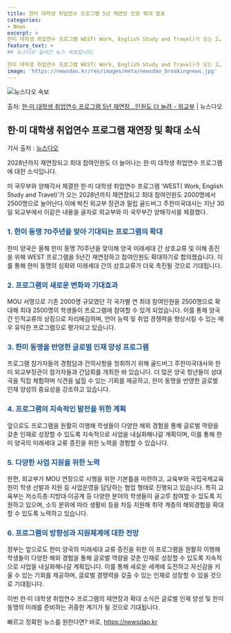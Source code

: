 ```yaml
---
title: 한미 대학생 취업연수 프로그램 5년 재연장 인원 확대 발표
categories:
- News
excerpt: >
한미 대학생 취업연수 프로그램 WEST( Work, English Study and Travel)가 오는 2…
feature_text: >
## 뉴스다오 실시간 뉴스 속보입니다.

한미 대학생 취업연수 프로그램 WEST( Work, English Study and Travel)가 오는 2…
image: 'https://newsdao.kr/res/images/meta/newsdao_breakingnews.jpg'
---
```


![뉴스다오 속보](https://newsdao.kr/res/images/meta/newsdao_breakingnews.jpg)

<p>출처: <a href="https://newsdao.kr/2708" rel="dofollow">한·미 대학생 취업연수 프로그램 5년 재연장…인원도 더 늘려 - 외교부</a> | 뉴스다오</p>

<h2 data-ke-size="size26">한·미 대학생 취업연수 프로그램 재연장 및 확대 소식</h2>
기사 출처 : <a href="https://newsdao.kr/2708">뉴스다오</a>

2028년까지 재연장되고 최대 참여인원도 더 늘어나는 한·미 대학생 취업연수 프로그램에 대한 소식입니다.

<p data-ke-size="size16">미 국무부와 양해각서 체결한 한·미 대학생 취업연수 프로그램 ‘WEST( Work, English Study and Travel)’가 오는 2028년까지 재연장되고 최대 참여인원도 2000명에서 2500명으로 늘어난다.이에 박진 외교부 장관과 필립 골드버그 주한미국대사는 지난 30일 외교부에서 이같은 내용을 골자로 외교부와 미 국무부간 양해각서를 체결했다.</p>

<h3 style="color: #1a5490;">1. 한미 동맹 70주년을 맞아 기대되는 프로그램의 확대</h3>
한미 양국은 올해 한미 동맹 70주년을 맞이해 양국 미래세대 간 상호교류 및 이해 증진을 위해 WEST 프로그램을 5년간 재연장하고 참여인원도 확대하기로 합의했습니다. 이를 통해 한미 동맹의 심화와 미래세대 간의 상호교류가 더욱 촉진될 것으로 기대됩니다.

<h3 style="color: #1a5490;">2. 프로그램의 새로운 변화와 기대효과</h3>
MOU 서명으로 기존 2000명 규모였던 각 국가별 연 최대 참여인원을 2500명으로 확대해 최대 2500명의 학생들이 프로그램에 참여할 수 있게 되었습니다. 이를 통해 양국 간 인적교류의 상징으로 자리매김하며, 언어 능력 및 취업 경쟁력을 향상시킬 수 있는 매우 유익한 프로그램으로 평가되고 있습니다.

<h3 style="color: #1a5490;">3. 한미 동맹을 반영한 글로벌 인재 양성 프로그램</h3>
프로그램 참가자들의 경험담과 건의사항을 청취하기 위해 골드버그 주한미국대사와 한미 외교부장관이 참가자들과 간담회를 개최한 바 있습니다. 더 많은 양국 청년들이 상대국을 직접 체험하며 식견을 넓힐 수 있는 기회를 제공하고, 한미 동맹을 반영한 글로벌 인재 양성의 중요성을 강조하고 있습니다.

<h3 style="color: #1a5490;">4. 프로그램의 지속적인 발전을 위한 계획</h3>
앞으로도 프로그램을 원활히 이행해 학생들이 다양한 해외 경험을 통해 글로벌 역량을 갖춘 인재로 성장할 수 있도록 지속적으로 사업을 내실화해나갈 계획이며, 이를 통해 한미 양국의 미래세대 교류 증진을 위한 노력을 경험할 수 있습니다.

<h3 style="color: #1a5490;">5. 다양한 사업 지원을 위한 노력</h3>
한편, 외교부가 MOU 연장으로 시행을 위한 기본틀을 마련하고, 교육부와 국립국제교육원이 학생 선발과 지원 등 사업운영을 담당하는 협업 형태로 진행되고 있습니다. 특히 교육부는 저소득층·지방대·이공계 등 다양한 분야의 학생들이 골고루 참여할 수 있도록 지원하고 있으며, 소득 분위에 따라 생활비 등을 차등 지원해 취약 계층의 해외경험을 확대할 수 있도록 노력하고 있습니다.

<h3 style="color: #1a5490;">6. 프로그램의 방향성과 지원체계에 대한 전망</h3>
정부는 앞으로도 한미 양국의 미래세대 교류 증진을 위한 이 프로그램을 원활히 이행해 학생들이 다양한 해외 경험을 통해 글로벌 역량을 갖춘 인재로 성장할 수 있도록 지속적으로 사업을 내실화해나갈 계획입니다. 이를 통해 새로운 세계에 도전하고 자신감을 키울 수 있는 기회를 제공하며, 글로벌 경쟁력을 갖출 수 있는 인재로 성장할 수 있을 것으로 기대됩니다.

이번 한·미 대학생 취업연수 프로그램의 재연장과 확대 소식은 글로벌 인재 양성 및 한미 동맹의 미래를 준비하는 귀중한 계기가 될 것으로 기대됩니다. 

빠르고 정확한 뉴스를 원한다면? 바로, <a href="https://newsdao.kr" rel="dofollow">https://newsdao.kr</a>


    
